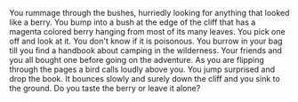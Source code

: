 You rummage through the bushes, hurriedly looking for anything that looked like
a berry. You bump into a bush at the edge of the cliff that has a magenta
colored berry hanging from most of its many leaves. You pick one off and look at
it. You don't know if it is poisonous. You burrow in your bag till you find a
handbook about camping in the wilderness. Your friends and you all bought one
before going on the adventure. As you are flipping through the pages a bird
calls loudly above you. You jump surprised and drop the book. It bounces slowly
and surely down the cliff and you sink to the ground. Do you taste the berry or
leave it alone?   
